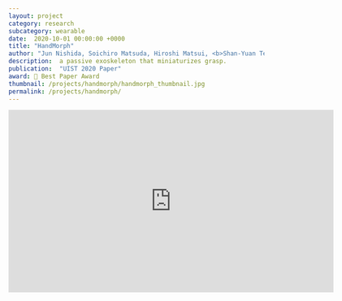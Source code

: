 ```yaml
---
layout: project
category: research
subcategory: wearable
date:  2020-10-01 00:00:00 +0000
title: "HandMorph"
author: "Jun Nishida, Soichiro Matsuda, Hiroshi Matsui, <b>Shan-Yuan Teng</b>, Ziwei Liu, Kenji Suzuki, Pedro Lopes"
description:  a passive exoskeleton that miniaturizes grasp.
publication:  "UIST 2020 Paper"
award: 🏅 Best Paper Award
thumbnail: /projects/handmorph/handmorph_thumbnail.jpg
permalink: /projects/handmorph/
---
```


<div class="video-wrapper">
  <iframe width="640" height="360" src="https://www.youtube.com/embed/5o2wPy5hl0w" frameborder="0" allowfullscreen></iframe>
</div>
